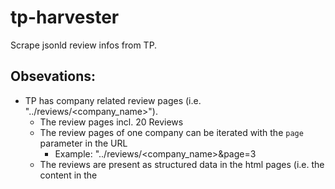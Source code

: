 # tp-harvester
Scrape jsonld review infos from TP.

## Obsevations:
 * TP has company related review pages (i.e. "../reviews/<company_name>").
   * The review pages incl. 20 Reviews
   * The review pages of one company can be iterated with the `page` parameter in the URL
     * Example: "../reviews/<company_name>&page=3
   * The reviews are present as structured data in the html pages (i.e. the content in the <script type="ld+json"> Tag in the header.)
 * All company pages are listed in the sitemap pages (used to support for search indexer (e.g. google))
   * Example: Sitemap: https://sitemaps.<tp_url>/index_en-us.xml
   * Lists for all available languages exist
   * Each company review page URL info incl. the date of the last modification
 * Langages (incl. language_ids) can be crawled from the start page

## Idea
 * To get all reviews for one language:
   * get all company review page URLs
   * for each company review page URL
     * crawl structured reviews from start page
     * try next page, until the next page does not exist: 404 Error
     * Persist all reviews
   * use `sort=recency` parameter to not load reviews multiple times.

## Limitations
 * robots.txt does not allow to scrape (especially `*sort=recency`)
 * page limit
   * Sending to many requests per minute:
     * only 9 pages per company review page could be loaded
   * general blocking of the harvester is not seen yet.
 * sometimes Error 500 occurs (no rule found yet)

## Implementation
 * The harvester loads initially all available company review urls for all languages from the pagemaps when started from command line
   * this takes arround 6 minutes
   * The urls are loaded on disk (currently unpacked, ~900MB)
   * the pagemap data is stored by default here: `sitemap_infos` (i.e. relative path)
 * A request per minute limitation is used. (60 requests per minute. Set hard coded [here](https://github.dev/ottowg/tp-harvester/blob/main/tp_harvester.md))
 * Friendly crawling is default. Please add mail adress and institutional url.
 * Testing:
   * To test the functionality you can limit the number of different company review pages and the number of sub pages to load for each company review page
     * `limit`, `max_pages_by_company`

### Persistance
 * The reviews are loaded in a tar.gz file for each language.
 * It is not tested how big the file will be for each language.

## Example usage to load portuguise data
 * python tp_harvester.py "your/data/path" pt-pt "your mail address" "your url" --limit 10 --max_pages_by_company 2

## Example language overview (2024-07-18)

| lang_id   | lang           |   n_companies |
|:----------|:---------------|--------------:|
| da-dk     | Danmark        |        108284 |
| de-at     | Österreich     |        108548 |
| de-ch     | Schweiz        |        108548 |
| de-de     | Deutschland    |        108548 |
| en-au     | Australia      |        645734 |
| en-ca     | Canada         |        645734 |
| en-gb     | United Kingdom |        648212 |
| en-ie     | Ireland        |        645734 |
| en-nz     | New Zealand    |        645734 |
| en-us     | United States  |        648490 |
| es-es     | España         |         66227 |
| fi-fi     | Suomi          |          6434 |
| fr-be     | Belgique       |        100932 |
| fr-fr     | France         |        100932 |
| it-it     | Italia         |         74351 |
| ja-jp     | 日本           |          3924 |
| nb-no     | Norge          |          6815 |
| nl-nl     | Nederland      |         81676 |
| pl-pl     | Polska         |         20904 |
| pt-br     | Brasil         |         26682 |
| pt-pt     | Portugal       |         26682 |
| sv-se     | Sverige        |         34593 |